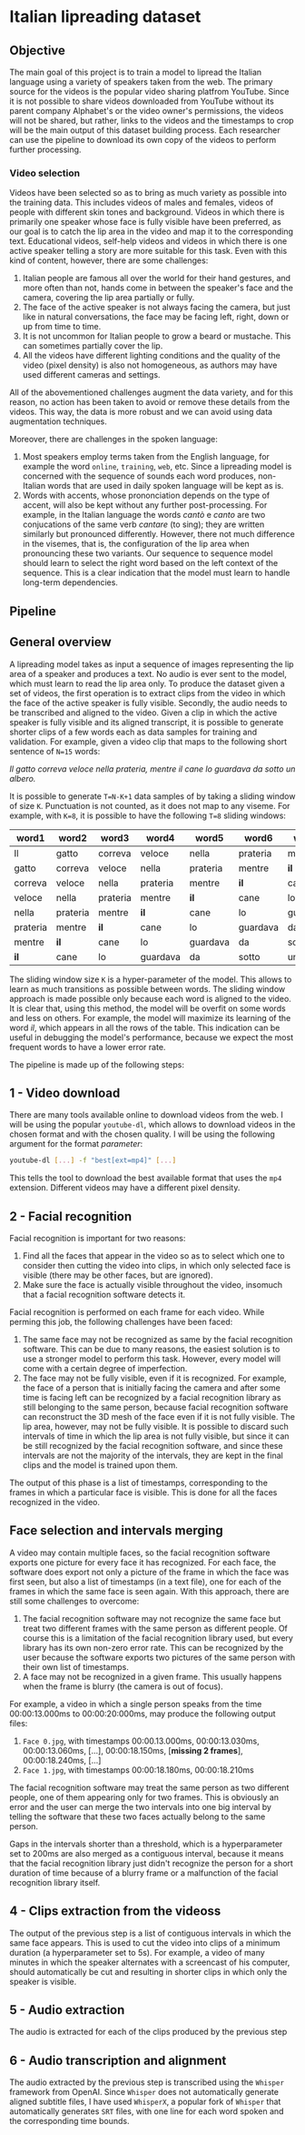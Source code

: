 # Italian lipreading dataset

## Objective

The main goal of this project is to train a model to lipread the Italian language using a variety of speakers taken from the web. The primary source for the videos is the popular video sharing platfrom YouTube. Since it is not possible to share videos downloaded from YouTube without its parent company Alphabet's or the video owner's permissions, the videos will not be shared, but rather, links to the videos and the timestamps to crop will be the main output of this dataset building process. Each researcher can use the pipeline to download its own copy of the videos to perform further processing.

### Video selection

Videos have been selected so as to bring as much variety as possible into the training data. This includes videos of males and females, videos of people with different skin tones and background. Videos in which there is primarily one speaker whose face is fully visible have been preferred, as our goal is to catch the lip area in the video and map it to the corresponding text. Educational videos, self-help videos and videos in which there is one active speaker telling a story are more suitable for this task. Even with this kind of content, however, there are some challenges:

1. Italian people are famous all over the world for their hand gestures, and more often than not, hands come in between the speaker's face and the camera, covering the lip area partially or fully.
2. The face of the active speaker is not always facing the camera, but just like in natural conversations, the face may be facing left, right, down or up from time to time.
3. It is not uncommon for Italian people to grow a beard or mustache. This can sometimes partially cover the lip.
4. All the videos have different lighting conditions and the quality of the video (pixel density) is also not homogeneous, as authors may have used different cameras and settings.

All of the abovementioned challenges augment the data variety, and for this reason, no action has been taken to avoid or remove these details from the videos. This way, the data is more robust and we can avoid using data augmentation techniques.

Moreover, there are challenges in the spoken language:

1. Most speakers employ terms taken from the English language, for example the word `online`, `training`, `web`, etc. Since a lipreading model is concerned with the sequence of sounds each word produces, non-Italian words that are used in daily spoken language will be kept as is.
2. Words with accents, whose prononciation depends on the type of accent, will also be kept without any further post-processing. For example, in the Italian language the words *cantò* e *canto* are two conjucations of the same verb *cantare* (to sing); they are written similarly but pronounced differently. However, there not much difference in the visemes, that is, the configuration of the lip area when pronouncing these two variants. Our sequence to sequence model should learn to select the right word based on the left context of the sequence. This is a clear indication that the model must learn to handle long-term dependencies.

## Pipeline

## General overview

A lipreading model takes as input a sequence of images representing the lip area of a speaker and produces a text. No audio is ever sent to the model, which must learn to read the lip area only. To produce the dataset given a set of videos, the first operation is to extract clips from the video in which the face of the active speaker is fully visible. Secondly, the audio needs to be transcribed and aligned to the video.
Given a clip in which the active speaker is fully visible and its aligned transcript, it is possible to generate shorter clips of a few words each as data samples for training and validation.
For example, given a video clip that maps to the following short sentence of `N=15` words:

*Il gatto correva veloce nella prateria, mentre il cane lo guardava da sotto un albero.*

It is possible to generate `T=N-K+1` data samples of by taking a sliding window of size `K`. Punctuation is not counted, as it does not map to any viseme. For example, with `K=8`, it is possible to have the following `T=8` sliding windows:

word1|word2|word3|word4|word5|word6|word7|word8
---|---|---|---|---|---|---|---
Il|gatto|correva|veloce|nella|prateria|mentre|**il**
gatto|correva|veloce|nella|prateria|mentre|**il**|cane
correva|veloce|nella|prateria|mentre|**il**|cane|lo
veloce|nella|prateria|mentre|**il**|cane|lo|guardava
nella|prateria|mentre|**il**|cane|lo|guardava|da
prateria|mentre|**il**|cane|lo|guardava|da|sotto
mentre|**il**|cane|lo|guardava|da|sotto|un
**il**|cane|lo|guardava|da|sotto|un|albero

The sliding window size `K` is a hyper-parameter of the model. This allows to learn as much transitions as possible between words. The sliding window approach is made possible only because each word is aligned to the video. It is clear that, using this method, the model will be overfit on some words and less on others. For example, the model will maximize its learning of the word *il*, which appears in all the rows of the table. This indication can be useful in debugging the model's performance, because we expect the most frequent words to have a lower error rate.

The pipeline is made up of the following steps:

## 1 - Video download

There are many tools available online to download videos from the web. I will be using the popular `youtube-dl`, which allows to download videos in the chosen format and with the chosen quality. I will be using the following argument for the format *parameter*:

```bash
youtube-dl [...] -f "best[ext=mp4]" [...]
```

This tells the tool to download the best available format that uses the `mp4` extension. Different videos may have a different pixel density.

## 2 - Facial recognition

Facial recognition is important for two reasons:

1. Find all the faces that appear in the video so as to select which one to consider then cutting the video into clips, in which only selected face is visible (there may be other faces, but are ignored).
1. Make sure the face is actually visible throughout the video, insomuch that a facial recognition software detects it.

Facial recognition is performed on each frame for each video. While perming this job, the following challenges have been faced:

1. The same face may not be recognized as same by the facial recognition software. This can be due to many reasons, the easiest solution is to use a stronger model to perform this task. However, every model will come with a certain degree of imperfection.
1. The face may not be fully visible, even if it is recognized. For example, the face of a person that is initially facing the camera and after some time is facing left can be recognized by a facial recognition library as still belonging to the same person, because facial recognition software can reconstruct the 3D mesh of the face even if it is not fully visible. The lip area, however, may not be fully visible. It is possible to discard such intervals of time in which the lip area is not fully visible, but since it can be still recognized by the facial recognition software, and since these intervals are not the majority of the intervals, they are kept in the final clips and the model is trained upon them.

The output of this phase is a list of timestamps, corresponding to the frames in which a particular face is visible. This is done for all the faces recognized in the video.

## Face selection and intervals merging

A video may contain multiple faces, so the facial recognition software exports one picture for every face it has recognized. For each face, the software does export not only a picture of the frame in which the face was first seen, but also a list of timestamps (in a text file), one for each of the frames in which the same face is seen again.
With this approach, there are still some challenges to overcome:

1. The facial recognition software may not recognize the same face but treat two different frames with the same person as different people. Of course this is a limitation of the facial recognition library used, but every library has its own non-zero error rate. This can be recognized by the user because the software exports two pictures of the same person with their own list of timestamps.
1. A face may not be recognized in a given frame. This usually happens when the frame is blurry (the camera is out of focus).

For example, a video in which a single person speaks from the time 00:00:13.000ms to 00:00:20:000ms, may produce the following output files:

1. `Face 0.jpg`, with timestamps 00:00.13.000ms, 00:00:13.030ms, 00:00:13.060ms, [...], 00:00:18.150ms, [**missing 2 frames**], 00:00:18.240ms, [...]
1. `Face 1.jpg`, with timestamps 00:00:18.180ms, 00:00:18.210ms

The facial recognition software may treat the same person as two different people, one of them appearing only for two frames. This is obviously an error and the user can merge the two intervals into one big interval by telling the software that these two faces actually belong to the same person.

Gaps in the intervals shorter than a threshold, which is a hyperparameter set to 200ms are also merged as a contiguous interval, because it means that the facial recognition library just didn't recognize the person for a short duration of time because of a blurry frame or a malfunction of the facial recognition library itself.

## 4 - Clips extraction from the videoss

The output of the previous step is a list of contiguous intervals in which the same face appears. This is used to cut the video into clips of a minimum duration (a hyperparameter set to 5s).
For example, a video of many minutes in which the speaker alternates with a screencast of his computer, should automatically be cut and resulting in shorter clips in which only the speaker is visible.

## 5 - Audio extraction

The audio is extracted for each of the clips produced by the previous step

## 6 - Audio transcription and alignment

The audio extracted by the previous step is transcribed using the `Whisper` framework from OpenAI. Since `Whisper` does not automatically generate aligned subtitle files, I have used `WhisperX`, a popular fork of `Whisper` that automatically generates `SRT` files, with one line for each word spoken and the corresponding time bounds.
